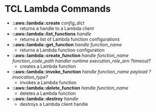 # TCL Lambda Commands
* **::aws::lambda::create** *config_dict*
    - returns a handle to a Lambda client
* **::aws::lambda::list_functions** *handle*
    - returns a list of Lambda function configurations
* **::aws::lambda::get_function** *handle* *function_name*
    - returns a Lambda function configuration
* **::aws::lambda::create_function** *handle* *function_name* *function_code_path* *handler* *runtime* *execution_role_arn* *?timeout?*
    - creates a Lambda function
* **::aws::lambda::invoke_function** *handle* *function_name* *payload* *?invocation_type?*
    - invokes a Lambda function
* **::aws::lambda::delete_function** *handle* *function_name*
    - deletes a Lambda function
* **::aws::lambda::destroy** *handle*
    - destroys a Lambda client handle
